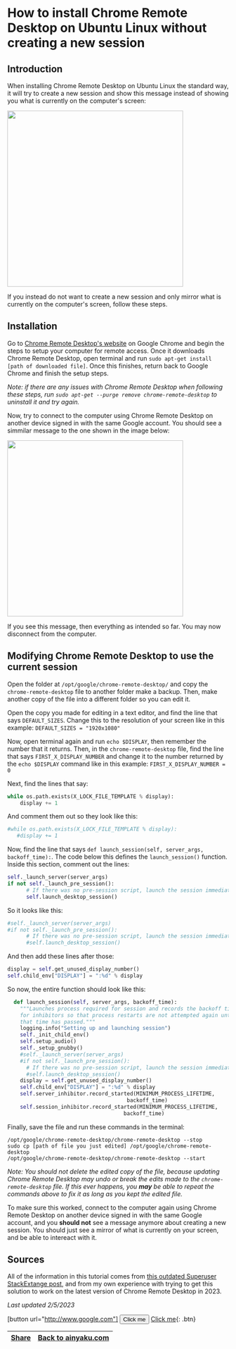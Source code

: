 # How to install Chrome Remote Desktop on Ubuntu Linux without creating a new session

## Introduction

When installing Chrome Remote Desktop on Ubuntu Linux the standard way, it will try to create a new session and show this message instead of showing you what is currently on the computer's screen:

<img width="400" src="https://user-images.githubusercontent.com/87048351/216847379-26bf946e-b132-4bdc-b1b5-82e8f96920f3.jpg">

If you instead do not want to create a new session and only mirror what is currently on the computer's screen, follow these steps.

## Installation

Go to [Chrome Remote Desktop's website](https://remotedesktop.google.com/access/) on Google Chrome and begin the steps to setup your computer for remote access. Once it downloads Chrome Remote Desktop, open terminal and run `sudo apt-get install [path of downloaded file]`. Once this finishes, return back to Google Chrome and finish the setup steps.

_Note: if there are any issues with Chrome Remote Desktop when following these steps, run `sudo apt-get --purge remove chrome-remote-desktop` to uninstall it and try again._

Now, try to connect to the computer using Chrome Remote Desktop on another device signed in with the same Google account. You should see a simmilar message to the one shown in the image below:

<img width="400" src="https://user-images.githubusercontent.com/87048351/216847379-26bf946e-b132-4bdc-b1b5-82e8f96920f3.jpg">

If you see this message, then everything as intended so far. You may now disconnect from the computer.

## Modifying Chrome Remote Desktop to use the current session

Open the folder at `/opt/google/chrome-remote-desktop/` and copy the `chrome-remote-desktop` file to another folder make a backup. Then, make another copy of the file into a different folder so you can edit it.

Open the copy you made for editing in a text editor, and find the line that says `DEFAULT_SIZES`. Change this to the resolution of your screen like in this example: `DEFAULT_SIZES = "1920x1080"`

Now, open terminal again and run `echo $DISPLAY`, then remember the number that it returns. Then, in the `chrome-remote-desktop` file, find the line that says `FIRST_X_DISPLAY_NUMBER` and change it to the number returned by the `echo $DISPLAY` command like in this example: `FIRST_X_DISPLAY_NUMBER = 0`

Next, find the lines that say:
```python
while os.path.exists(X_LOCK_FILE_TEMPLATE % display):
    display += 1
```
And comment them out so they look like this:
```python
#while os.path.exists(X_LOCK_FILE_TEMPLATE % display):
   #display += 1
```

Now, find the line that says `def launch_session(self, server_args, backoff_time):`. The code below this defines the `launch_session()` function. Inside this section, comment out the lines:
```python
self._launch_server(server_args)
if not self._launch_pre_session():
      # If there was no pre-session script, launch the session immediately.
      self.launch_desktop_session()
```
So it looks like this:
```python
#self._launch_server(server_args)
#if not self._launch_pre_session():
      # If there was no pre-session script, launch the session immediately.
      #self.launch_desktop_session()
```
And then add these lines after those:
```python
display = self.get_unused_display_number()
self.child_env["DISPLAY"] = ":%d" % display
```
So now, the entire function should look like this:
```python
  def launch_session(self, server_args, backoff_time):
    """Launches process required for session and records the backoff time
    for inhibitors so that process restarts are not attempted again until
    that time has passed."""
    logging.info("Setting up and launching session")
    self._init_child_env()
    self.setup_audio()
    self._setup_gnubby()
    #self._launch_server(server_args)
    #if not self._launch_pre_session():
      # If there was no pre-session script, launch the session immediately.
      #self.launch_desktop_session()
    display = self.get_unused_display_number()
    self.child_env["DISPLAY"] = ":%d" % display
    self.server_inhibitor.record_started(MINIMUM_PROCESS_LIFETIME,
                                      backoff_time)
    self.session_inhibitor.record_started(MINIMUM_PROCESS_LIFETIME,
                                     backoff_time)   
```

Finally, save the file and run these commands in the terminal:
```
/opt/google/chrome-remote-desktop/chrome-remote-desktop --stop
sudo cp [path of file you just edited] /opt/google/chrome-remote-desktop
/opt/google/chrome-remote-desktop/chrome-remote-desktop --start
```
_Note: You should not delete the edited copy of the file, because updating Chrome Remote Desktop may undo or break the edits made to the `chrome-remote-desktop` file. If this ever happens, you **may** be able to repeat the commands above to fix it as long as you kept the edited file._

To make sure this worked, connect to the computer again using Chrome Remote Desktop on another device signed in with the same Google account, and you **should not** see a message anymore about creating a new session. You should just see a mirror of what is currently on your screen, and be able to intereact with it.

## Sources

All of the information in this tutorial comes from [this outdated Superuser StackExtange post](https://superuser.com/questions/778028/configuring-chrome-remote-desktop-with-ubuntu-gnome-14-04/850359#850359), and from my own experience with trying to get this solution to work on the latest version of Chrome Remote Desktop in 2023.

_Last updated 2/5/2023_

[button url="http://www.google.com"]
<button name="button" onclick="http://www.google.com">Click me</button>
[Click me](http://www.google.com){: .btn}

| [Share](https://ainyaku.com/share-crd-linux-article.html)         | [Back to ainyaku.com](https://ainyaku.com/)
|---------------|--------------------|
